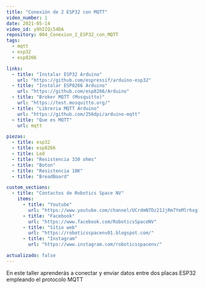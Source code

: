 ```yaml
---
title: "Conexión de 2 ESP32 con MQTT"
video_number: 1
date: 2021-05-14
video_id: y9hIIQi54DA
repository: 004_Conexion_2_ESP32_con_MQTT
tags:
  - mqtt
  - esp32
  - esp8266

links:
  - title: "Instalar ESP32 Arduino"
    url: "https://github.com/espressif/arduino-esp32"
  - title: "Instalar ESP8266 Arduino"
    url: "https://github.com/esp8266/Arduino"
  - title: "Broker MQTT (Mosquitto)"
    url: "https://test.mosquitto.org/"
  - title: "Libreria MQTT Arduino"
    url: "https://github.com/256dpi/arduino-mqtt"
  - title: "Que es MQTT"
    url: mqtt

piezas:
  - title: esp32
  - title: esp8266
  - title: Led
  - title: "Resistencia 330 ohms"
  - title: "Boton"
  - title: "Resistencia 10K"
  - title: "BreadBoard"

custom_sections:
  - title: "Contactos de Robotics Space NV"
    items:
      - title: "Youtube"
        url: "https://www.youtube.com/channel/UCrdmN7Dz21JjRm7YeMlrhxg?sub_confirmation=1"
      - title: "Facebook"
        url: "https://www.facebook.com/RoboticsSpaceNV"
      - title: "Sitio web"
        url: "https://roboticsspacenv01.blogspot.com/"
      - title: "Instagram"
        url: "https://www.instagram.com/roboticsspacenv/"

actualizado: false
---
```


En este taller aprenderás a conectar y enviar datos entre dos placas ESP32 empleando el protocolo MQTT
